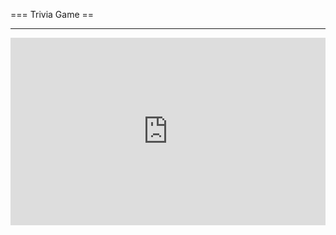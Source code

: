 === Trivia Game ==
<html>
<hr>
<iframe width="100%" height="300" frameborder="0"
  src="https://swiftfiddle.com/oxdyechzi5gwdbc2lnwflyvoli/embedded/">
</iframe>
</html>
